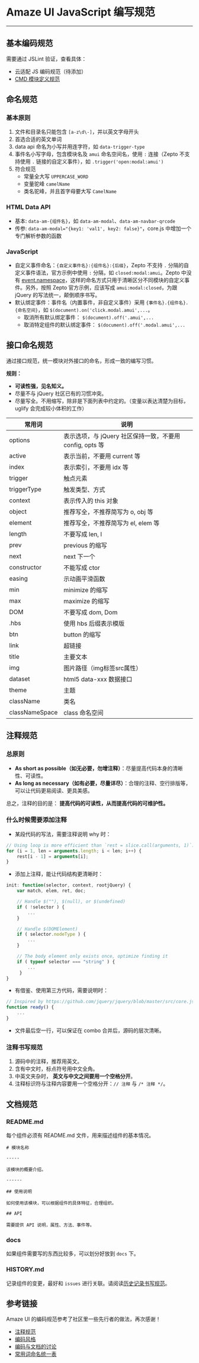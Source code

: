 # Amaze UI JavaScript 编写规范
---

## 基本编码规范

需要通过 JSLint 验证，查看具体：

* 云适配 JS 编码规范（待添加）
* [CMD 模块定义规范](https://github.com/seajs/seajs/issues/242)

## 命名规范

### 基本原则

1. 文件和目录名只能包含 `[a-z\d\-]`，并以英文字母开头
2. 首选合适的英文单词 
3. data api 命名为小写并用连字符，如 `data-trigger-type`
4. 事件名小写字母，包含模块名及 `amui` 命名空间名，使用 `:` 连接（Zepto 不支持使用 `.` 链接的自定义事件），如 `.trigger('open:modal:amui')`
5. 符合规范
   - 常量全大写 `UPPERCASE_WORD`
   - 变量驼峰 `camelName`
   - 类名驼峰，并且首字母要大写 `CamelName`


### HTML Data API

- 基本: `data-am-{组件名}`，如 `data-am-modal`、`data-am-navbar-qrcode`
- 传参: `data-am-modal="{key1: 'val1', key2: false}"`，core.js 中增加一个专门解析参数的函数

### JavaScript

- 自定义事件命名：`{自定义事件名}:{组件名}:{后缀}`，Zepto 不支持 `.` 分隔的自定义事件语法，官方示例中使用 `:` 分隔，如 `closed:modal:amui`。Zepto 中没有 [event.namespace](http://api.jquery.com/event.namespace/)，这样的命名方式只用于清晰区分不同模块的自定义事件。另外，按照 Zepto 官方示例，应该写成 `amui:modal:closed`，为跟 jQuery 的写法统一，颠倒顺序书写。
- 默认绑定事件：事件名（内置事件，非自定义事件）采用 `{事件名}.{组件名}.{命名空间}`，如 `$(document).on('click.modal.amui',...`。
     * 取消所有默认绑定事件： `$(document).off('.amui',...`
     * 取消特定组件的默认绑定事件： `$(document).off('.modal.amui',...`

## 接口命名规范

通过接口规范，统一模块对外接口的命名，形成一致的编写习惯。

__规则：__

* **可读性强，见名知义。**
* 尽量不与 jQuery 社区已有的习惯冲突。
* 尽量写全。不用缩写，除非是下面列表中约定的。（变量以表达清楚为目标，uglify 会完成较小体积的工作）

<table class="am-table am-table-bd am-table-striped">
  <thead>
    <tr>
      <th>常用词</th>
      <th>说明</th>
    </tr>
  </thead>
  <tbody>
    <tr>
      <td>options</td>
      <td>表示选项，与 jQuery 社区保持一致，不要用 config, opts 等</td>
    </tr>
    <tr>
      <td>active</td>
      <td>表示当前，不要用 current 等</td>
    </tr>
    <tr>
      <td>index</td>
      <td>表示索引，不要用 idx 等</td>
    </tr>
    <tr>
      <td>trigger</td>
      <td>触点元素</td>
    </tr>
    <tr>
      <td>triggerType</td>
      <td>触发类型、方式</td>
    </tr>
    <tr>
      <td>context</td>
      <td>表示传入的 this 对象</td>
    </tr>
    <tr>
      <td>object</td>
      <td>推荐写全，不推荐简写为 o, obj 等</td>
    </tr>
    <tr>
      <td>element</td>
      <td>推荐写全，不推荐简写为 el, elem 等</td>
    </tr>
    <tr>
      <td>length</td>
      <td>不要写成 len, l</td>
    </tr>
    <tr>
      <td>prev</td>
      <td>previous 的缩写</td>
    </tr>
    <tr>
      <td>next</td>
      <td>next 下一个</td>
    </tr>
    <tr>
      <td>constructor</td>
      <td>不能写成 ctor</td>
    </tr>
    <tr>
      <td> easing</td>
      <td>示动画平滑函数</td>
    </tr>
    <tr>
      <td>min</td>
      <td>minimize 的缩写</td>
    </tr>
    <tr>
      <td>max</td>
      <td>maximize 的缩写</td>
    </tr>
    <tr>
      <td>DOM</td>
      <td>不要写成 dom, Dom</td>
    </tr>
    <tr>
      <td>.hbs</td>
      <td>使用 hbs 后缀表示模版</td>
    </tr>
    <tr>
      <td>btn</td>
      <td>button 的缩写</td>
    </tr>
    <tr>
      <td>link</td>
      <td>超链接</td>
    </tr>
    <tr>
      <td>title</td>
      <td>主要文本</td>
    </tr>
    <tr>
      <td>img</td>
      <td>图片路径（img标签src属性）</td>
    </tr>
    <tr>
      <td>dataset</td>
      <td>html5 data-xxx 数据接口</td>
    </tr>
    <tr>
      <td>theme</td>
      <td>主题</td>
    </tr>
    <tr>
      <td>className</td>
      <td>类名</td>
    </tr>
    <tr>
      <td>classNameSpace</td>
      <td>class 命名空间</td>
    </tr>
  </tbody>
</table>


## 注释规范

### 总原则

* **As short as possible（如无必要，勿增注释）**：尽量提高代码本身的清晰性、可读性。
* **As long as necessary（如有必要，尽量详尽）**：合理的注释、空行排版等，可以让代码更易阅读、更具美感。

总之，注释的目的是： **提高代码的可读性，从而提高代码的可维护性。**


### 什么时候需要添加注释

- 某段代码的写法，需要注释说明 why 时：

```js
// Using loop is more efficient than `rest = slice.call(arguments, 1)`.
for (i = 1, len = arguments.length; i < len; i++) {
    rest[i - 1] = arguments[i];
}
```

- 添加上注释，能让代码结构更清晰时：

```js
init: function(selector, context, rootjQuery) {
    var match, elem, ret, doc;

    // Handle $(""), $(null), or $(undefined)
    if ( !selector ) {
        ...
    }

    // Handle $(DOMElement)
    if ( selector.nodeType ) {
        ...
    }

    // The body element only exists once, optimize finding it
    if ( typeof selector === "string" ) {
        ...
     }
}
```

- 有借鉴、使用第三方代码，需要说明时：

```js
// Inspired by https://github.com/jquery/jquery/blob/master/src/core.js
function ready() {
    ...
}
```

- 文件最后空一行，可以保证在 combo 合并后，源码的层次清晰。


###  注释书写规范

1. 源码中的注释，推荐用英文。
2. 含有中文时，标点符号用中文全角。
3. 中英文夹杂时， __英文与中文之间要用一个空格分开__。
4. 注释标识符与注释内容要用一个空格分开：`// 注释` 与 `/* 注释 */`。

## 文档规范

### README.md

每个组件必须有 README.md 文件，用来描述组件的基本情况。

```
# 模块名称

-----

该模块的概要介绍。

------

## 使用说明

如何使用该模块，可以根据组件的具体特征，合理组织。

## API

需要提供 API 说明，属性、方法、事件等。
```

### docs

如果组件需要写的东西比较多，可以划分好放到 `docs` 下。

### HISTORY.md

记录组件的变更，最好和 `issues` 进行关联。请阅读[历史记录书写规范](/getting-started/history)。


## 参考链接

Amaze UI 的编码规范参考了社区里一些先行者的做法，再次感谢！

-  [注释规范](https://github.com/aralejs/aralejs.org/wiki/JavaScript-%E6%B3%A8%E9%87%8A%E8%A7%84%E8%8C%83)
-  [编码风格](https://github.com/aralejs/aralejs.org/wiki/JavaScript-%E7%BC%96%E7%A0%81%E9%A3%8E%E6%A0%BC)
-  [编码与文档的讨论](https://github.com/aralejs/aralejs.org/issues/36)
-  [常用词命名统一表](https://github.com/aralejs/aralejs.org/wiki/%E5%B8%B8%E7%94%A8%E8%AF%8D%E5%91%BD%E5%90%8D%E7%BB%9F%E4%B8%80%E8%A1%A8)